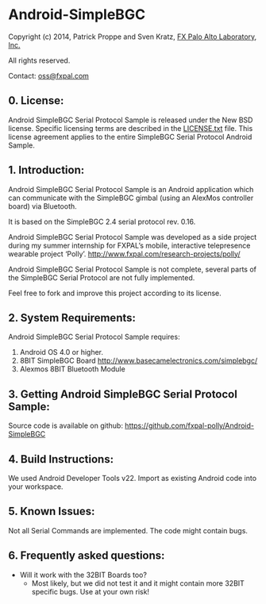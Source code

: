 Android-SimpleBGC
=================

Copyright (c) 2014, Patrick Proppe and Sven Kratz, [FX Palo Alto Laboratory, Inc.](http://www.fxpal.com)

All rights reserved.

Contact: oss@fxpal.com

## 0. License: 
Android SimpleBGC Serial Protocol Sample is released under the New BSD license. Specific
licensing terms are described in the [LICENSE.txt](LICENSE.txt) file. This license
agreement applies to the entire SimpleBGC Serial Protocol Android Sample.

## 1. Introduction:
Android SimpleBGC Serial Protocol Sample is an Android application which can 
communicate with the SimpleBGC gimbal (using an AlexMos controller board) via Bluetooth.

It is based on the SimpleBGC 2.4 serial protocol rev. 0.16.

Android SimpleBGC Serial Protocol Sample was developed as a side project during my 
summer internship for FXPAL’s mobile, interactive telepresence wearable project ‘Polly’. 
http://www.fxpal.com/research-projects/polly/ 

Android SimpleBGC Serial Protocol Sample is not complete, several parts of the 
SimpleBGC Serial Protocol are not fully implemented. 

Feel free to fork and improve this project according to its license.
    
## 2. System Requirements:
Android SimpleBGC Serial Protocol Sample requires:

1. Android OS 4.0 or higher.
2. 8BIT SimpleBGC Board http://www.basecamelectronics.com/simplebgc/
3. Alexmos 8BIT Bluetooth Module
	

## 3. Getting Android SimpleBGC Serial Protocol Sample:
Source code is available on github:
https://github.com/fxpal-polly/Android-SimpleBGC

## 4. Build Instructions:
We used Android Developer Tools v22. 
Import as existing Android code into your workspace.	 

## 5. Known Issues:
Not all Serial Commands are implemented.
The code might contain bugs.

## 6. Frequently asked questions:
- Will it work with the 32BIT Boards too? 
  * Most likely, but we did not test it and it might contain more 32BIT specific bugs. Use at your own risk!

